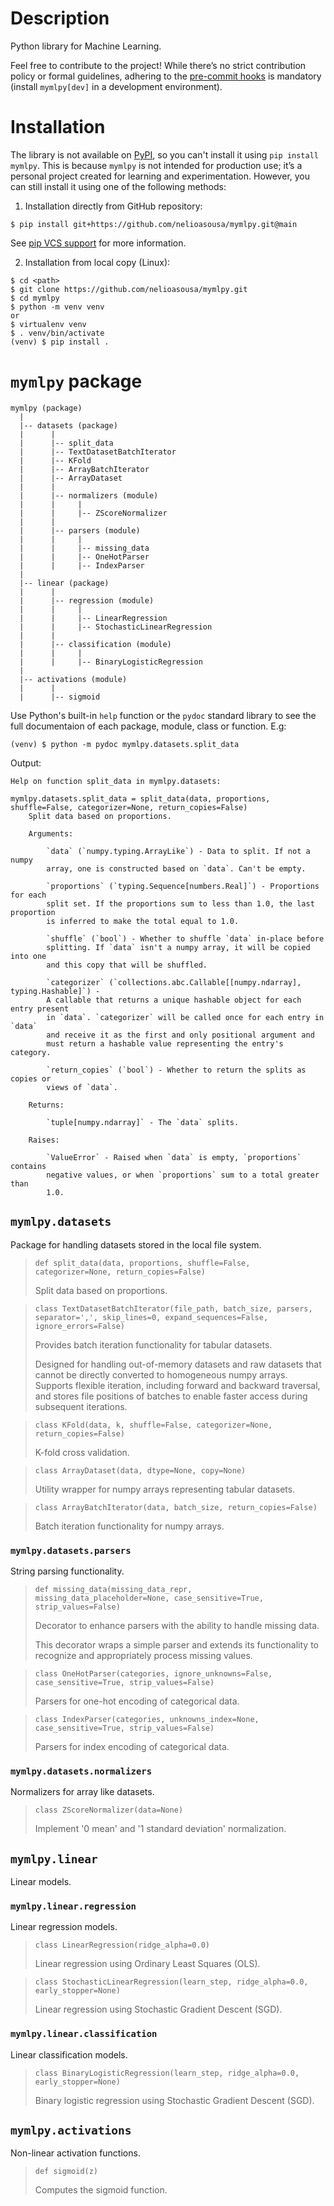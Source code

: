 # Description
Python library for Machine Learning.

Feel free to contribute to the project! While there’s no strict contribution policy or formal guidelines,
adhering to the [pre-commit hooks](./.pre-commit-config.yaml) is mandatory (install `mymlpy[dev]` in a development environment).

# Installation
The library is not available on [PyPI](https://pypi.org/), so you can't install it using `pip install mymlpy`.
This is because `mymlpy` is not intended for production use; it’s a personal project created for learning and
experimentation. However, you can still install it using one of the following methods:

1. Installation directly from GitHub repository:

```
$ pip install git+https://github.com/nelioasousa/mymlpy.git@main
```

See [pip VCS support](https://pip.pypa.io/en/stable/topics/vcs-support/) for more information.

2. Installation from local copy (Linux):

```
$ cd <path>
$ git clone https://github.com/nelioasousa/mymlpy.git
$ cd mymlpy
$ python -m venv venv
or
$ virtualenv venv
$ . venv/bin/activate
(venv) $ pip install .
```


# `mymlpy` package

```
mymlpy (package)
  |
  |-- datasets (package)
  |      |
  |      |-- split_data
  |      |-- TextDatasetBatchIterator
  |      |-- KFold
  |      |-- ArrayBatchIterator
  |      |-- ArrayDataset
  |      |
  |      |-- normalizers (module)
  |      |     |
  |      |     |-- ZScoreNormalizer
  |      |
  |      |-- parsers (module)
  |      |     |
  |      |     |-- missing_data
  |      |     |-- OneHotParser
  |      |     |-- IndexParser
  |
  |-- linear (package)
  |      |
  |      |-- regression (module)
  |      |     |
  |      |     |-- LinearRegression
  |      |     |-- StochasticLinearRegression
  |      |
  |      |-- classification (module)
  |      |     |
  |      |     |-- BinaryLogisticRegression
  |
  |-- activations (module)
  |      |
  |      |-- sigmoid
```

Use Python's built-in `help` function or the `pydoc` standard library to see the full documentaion of each package, module, class or function. E.g:

```
(venv) $ python -m pydoc mymlpy.datasets.split_data
```

Output:

```
Help on function split_data in mymlpy.datasets:

mymlpy.datasets.split_data = split_data(data, proportions, shuffle=False, categorizer=None, return_copies=False)
    Split data based on proportions.

    Arguments:

        `data` (`numpy.typing.ArrayLike`) - Data to split. If not a numpy
        array, one is constructed based on `data`. Can't be empty.

        `proportions` (`typing.Sequence[numbers.Real]`) - Proportions for each
        split set. If the proportions sum to less than 1.0, the last proportion
        is inferred to make the total equal to 1.0.

        `shuffle` (`bool`) - Whether to shuffle `data` in-place before
        splitting. If `data` isn't a numpy array, it will be copied into one
        and this copy that will be shuffled.

        `categorizer` (`collections.abc.Callable[[numpy.ndarray], typing.Hashable]`) -
        A callable that returns a unique hashable object for each entry present
        in `data`. `categorizer` will be called once for each entry in `data`
        and receive it as the first and only positional argument and
        must return a hashable value representing the entry's category.

        `return_copies` (`bool`) - Whether to return the splits as copies or
        views of `data`.

    Returns:

        `tuple[numpy.ndarray]` - The `data` splits.

    Raises:

        `ValueError` - Raised when `data` is empty, `proportions` contains
        negative values, or when `proportions` sum to a total greater than
        1.0.
```

## `mymlpy.datasets`
Package for handling datasets stored in the local file system.

> `def split_data(data, proportions, shuffle=False, categorizer=None, return_copies=False)`
>
> Split data based on proportions.

> `class TextDatasetBatchIterator(file_path, batch_size, parsers, separator=',', skip_lines=0, expand_sequences=False, ignore_errors=False)`
>
> Provides batch iteration functionality for tabular datasets.
>
> Designed for handling out-of-memory datasets and raw datasets that cannot
be directly converted to homogeneous numpy arrays. Supports flexible
iteration, including forward and backward traversal, and stores file
positions of batches to enable faster access during subsequent iterations.

> `class KFold(data, k, shuffle=False, categorizer=None, return_copies=False)`
>
> K-fold cross validation.

> `class ArrayDataset(data, dtype=None, copy=None)`
>
> Utility wrapper for numpy arrays representing tabular datasets.

> `class ArrayBatchIterator(data, batch_size, return_copies=False)`
>
> Batch iteration functionality for numpy arrays.

### `mymlpy.datasets.parsers`
String parsing functionality.

> `def missing_data(missing_data_repr, missing_data_placeholder=None, case_sensitive=True, strip_values=False)`
>
> Decorator to enhance parsers with the ability to handle missing data.
>
> This decorator wraps a simple parser and extends its functionality to
recognize and appropriately process missing values.

> `class OneHotParser(categories, ignore_unknowns=False, case_sensitive=True, strip_values=False)`
>
> Parsers for one-hot encoding of categorical data.

> `class IndexParser(categories, unknowns_index=None, case_sensitive=True, strip_values=False)`
>
> Parsers for index encoding of categorical data.

### `mymlpy.datasets.normalizers`
Normalizers for array like datasets.

> `class ZScoreNormalizer(data=None)`
>
> Implement '0 mean' and '1 standard deviation' normalization.

## `mymlpy.linear`
Linear models.

### `mymlpy.linear.regression`
Linear regression models.

> `class LinearRegression(ridge_alpha=0.0)`
>
> Linear regression using Ordinary Least Squares (OLS).

> `class StochasticLinearRegression(learn_step, ridge_alpha=0.0, early_stopper=None)`
>
> Linear regression using Stochastic Gradient Descent (SGD).

### `mymlpy.linear.classification`
Linear classification models.

> `class BinaryLogisticRegression(learn_step, ridge_alpha=0.0, early_stopper=None)`
>
> Binary logistic regression using Stochastic Gradient Descent (SGD).

## `mymlpy.activations`
Non-linear activation functions.

> `def sigmoid(z)`
>
> Computes the sigmoid function.
